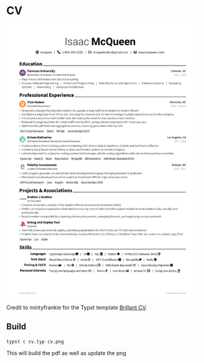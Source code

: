 # CV

![Model](cv.png)

Credit to mintyfrankie for the Typst template [Brillant CV](https://github.com/mintyfrankie/brilliant-CV).

## Build

```bash
typst c cv.typ cv.png
```
This will build the pdf as well as update the png
